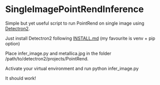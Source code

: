 # SingleImagePointRendInference

Simple but yet useful script to run PointRend on single image using [Detectron2](https://github.com/facebookresearch/detectron2).

Just install Detectron2 following [INSTALL.md](https://github.com/facebookresearch/detectron2/blob/master/INSTALL.md) (my favourite is venv + pip option)

Place infer_image.py and metallica.jpg in the folder /path/to/detectron2/projects/PointRend.

Activate your virtual environment and run python infer_image.py

It should work!
